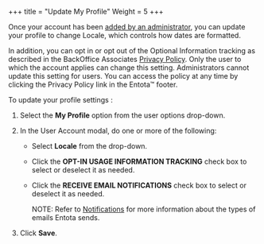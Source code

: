 ﻿+++
title = "Update My Profile"
Weight = 5
+++



Once your account has been [added by an
administrator](Add%20a%20User%20to%20Entota.htm), you can update your
profile to change Locale, which controls how dates are formatted.

In addition, you can opt in or opt out of the Optional Information
tracking as described in the BackOffice Associates [Privacy
Policy](http://www.boaweb.com/privacy-policy/). Only the user to which
the account applies can change this setting. Administrators cannot
update this setting for users. You can access the policy at any time by
clicking the Privacy Policy link in the Entota™ footer.

To update your profile settings :

1.  Select the **My Profile** option from the user options drop-down.
2.  In the User Account modal, do one or more of the following:
    -   Select **Locale** from the drop-down.
    -   Click the **OPT-IN USAGE INFORMATION TRACKING** check box to
        select or deselect it as needed.
    -   Click the **RECEIVE EMAIL NOTIFICATIONS** check box to select or
        deselect it as needed.

        NOTE: Refer to [Notifications](Notifications.htm) for more
        information about the types of emails Entota sends.

3.  Click **Save**.
